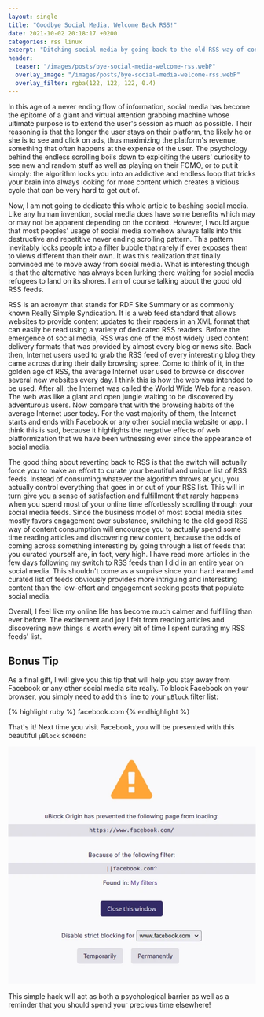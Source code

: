 ```yaml
---
layout: single
title: "Goodbye Social Media, Welcome Back RSS!"
date: 2021-10-02 20:18:17 +0200
categories: rss linux
excerpt: "Ditching social media by going back to the old RSS way of consuming content."
header:
  teaser: "/images/posts/bye-social-media-welcome-rss.webP"
  overlay_image: "/images/posts/bye-social-media-welcome-rss.webP"
  overlay_filter: rgba(122, 122, 122, 0.4)
---
```


In this age of a never ending flow of information, social media has become the epitome of a giant and virtual attention grabbing machine whose ultimate purpose is to extend the user's session as much as possible. Their reasoning is that the longer the user stays on their platform, the likely he or she is to see and click on ads, thus maximizing the platform's revenue, something that often happens at the expense of the user. The psychology behind the endless scrolling boils down to exploiting the users' curiosity to see new and random stuff as well as playing on their FOMO, or to put it simply: the algorithm locks you into an addictive and endless loop that tricks your brain into always looking for more content which creates a vicious cycle that can be very hard to get out of.

Now, I am not going to dedicate this whole article to bashing social media. Like any human invention, social media does have some benefits which may or may not be apparent depending on the context. However, I would argue that most peoples' usage of social media somehow always falls into this destructive and repetitive never ending scrolling pattern. This pattern inevitably locks people into a filter bubble that rarely if ever exposes them to views different than their own. It was this realization that finally convinced me to move away from social media. What is interesting though is that the alternative has always been lurking there waiting for social media refugees to land on its shores. I am of course talking about the good old RSS feeds.

RSS is an acronym that stands for RDF Site Summary or as commonly known Really Simple Syndication. It is a web feed standard that allows websites to provide content updates to their readers in an XML format that can easily be read using a variety of dedicated RSS readers. Before the emergence of social media, RSS was one of the most widely used content delivery formats that was provided by almost every blog or news site. Back then, Internet users used to grab the RSS feed of every interesting blog they came across during their daily browsing spree. Come to think of it, in the golden age of RSS, the average Internet user used to browse or discover several new websites every day. I think this is how the web was intended to be used. After all, the Internet was called the World Wide Web for a reason. The web was like a giant and open jungle waiting to be discovered by adventurous users. Now compare that with the browsing habits of the average Internet user today. For the vast majority of them, the Internet starts and ends with Facebook or any other social media website or app. I think this is sad, because it highlights the negative effects of web platformization that we have been witnessing ever since the appearance of social media.

The good thing about reverting back to RSS is that the switch will actually force you to make an effort to curate your beautiful and unique list of RSS feeds. Instead of consuming whatever the algorithm throws at you, you actually control everything that goes in or out of your RSS list. This will in turn give you a sense of satisfaction and fulfillment that rarely happens when you spend most of your online time effortlessly scrolling through your social media feeds. Since the business model of most social media sites mostly favors engagement over substance, switching to the old good RSS way of content consumption will encourage you to actually spend some time reading articles and discovering new content, because the odds of coming across something interesting by going through a list of feeds that you curated yourself are, in fact, very high. I have read more articles in the few days following my switch to RSS feeds than I did in an entire year on social media. This shouldn't come as a surprise since your hard earned and curated list of feeds obviously provides more intriguing and interesting content than the low-effort and engagement seeking posts that populate social media.

Overall, I feel like my online life has become much calmer and fulfilling than ever before. The excitement and joy I felt from reading articles and discovering new things is worth every bit of time I spent curating my RSS feeds' list.

## Bonus Tip

As a final gift, I will give you this tip that will help you stay away from Facebook or any other social media site really. To block Facebook on your browser, you simply need to add this line to your `µBlock` filter list:

{% highlight ruby %}
facebook.com
{% endhighlight %}

That's it! Next time you visit Facebook, you will be presented with this beautiful `µBlock` screen:

![µBlock Facebook Block Screen](/images/posts/bye-social-media-welcome-rss-facebook-ublock.webP)

This simple hack will act as both a psychological barrier as well as a reminder that you should spend your precious time elsewhere!
